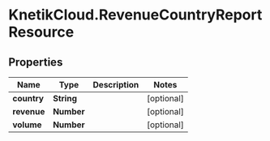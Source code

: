 # KnetikCloud.RevenueCountryReportResource

## Properties
Name | Type | Description | Notes
------------ | ------------- | ------------- | -------------
**country** | **String** |  | [optional] 
**revenue** | **Number** |  | [optional] 
**volume** | **Number** |  | [optional] 


